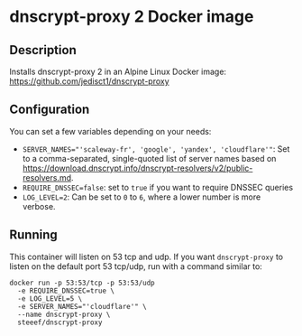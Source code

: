 # dnscrypt-proxy 2 Docker image

## Description

Installs dnscrypt-proxy 2 in an Alpine Linux Docker image:
https://github.com/jedisct1/dnscrypt-proxy

## Configuration

You can set a few variables depending on your needs:

* `SERVER_NAMES="'scaleway-fr', 'google', 'yandex', 'cloudflare'"`: Set to a comma-separated, single-quoted list
  of server names based on https://download.dnscrypt.info/dnscrypt-resolvers/v2/public-resolvers.md.
* `REQUIRE_DNSSEC=false`: set to `true` if you want to require DNSSEC queries
* `LOG_LEVEL=2`: Can be set to `0` to `6`, where a lower number is more
  verbose.

## Running

This container will listen on 53 tcp and udp. If you want `dnscrypt-proxy` to listen on the default port 53 tcp/udp, run with a command similar to:

```
docker run -p 53:53/tcp -p 53:53/udp
  -e REQUIRE_DNSSEC=true \
  -e LOG_LEVEL=5 \
  -e SERVER_NAMES="'cloudflare'" \
  --name dnscrypt-proxy \
  steeef/dnscrypt-proxy
```
